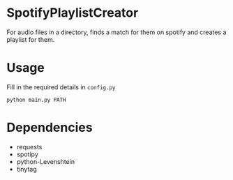 # SpotifyPlaylistCreator
For audio files in a directory, finds a match for them on spotify and creates a playlist for them.

# Usage
Fill in the required details in `config.py`

```python main.py PATH```

# Dependencies
- requests
- spotipy
- python-Levenshtein
- tinytag
